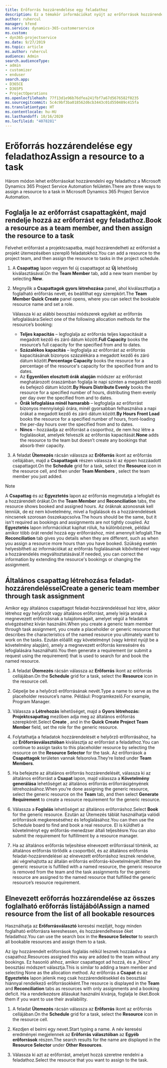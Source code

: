 ```yaml
---
title: Erőforrás hozzárendelése egy feladathoz
description: Ez a témakör információkat nyújt az erőforrások hozzárendeléséről feladatokhoz.
author: ruhercul
manager: kfend
ms.service: dynamics-365-customerservice
ms.custom:
- dyn365-projectservice
ms.date: 9/27/2019
ms.topic: article
ms.author: ruhercul
audience: Admin
search.audienceType:
- admin
- customizer
- enduser
search.app:
- D365CE
- D365PS
- ProjectOperations
ms.openlocfilehash: 77f13d1e96b76dfea241fbf7a67d5676582f0235
ms.sourcegitcommit: 5c4c9bf3ba018562d6cb3443c01d550489c415fa
ms.translationtype: HT
ms.contentlocale: hu-HU
ms.lasthandoff: 10/16/2020
ms.locfileid: "4078281"
---
```

# <a name="assign-a-resource-to-a-task"></a><span data-ttu-id="b9ac7-103">Erőforrás hozzárendelése egy feladathoz</span><span class="sxs-lookup"><span data-stu-id="b9ac7-103">Assign a resource to a task</span></span>

<span data-ttu-id="b9ac7-104">Három módon lehet erőforrásokat hozzárendelni egy feladathoz a Microsoft Dynamics 365 Project Service Automation felületén.</span><span class="sxs-lookup"><span data-stu-id="b9ac7-104">There are three ways to assign a resource to a task in Microsoft Dynamics 365 Project Service Automation.</span></span>

## <a name="book-a-resource-as-a-team-member-and-then-assign-the-resource-to-a-task"></a><span data-ttu-id="b9ac7-105">Foglalja le az erőforrást csapattagként, majd rendelje hozzá az erőforrást egy feladathoz.</span><span class="sxs-lookup"><span data-stu-id="b9ac7-105">Book a resource as a team member, and then assign the resource to a task</span></span>

<span data-ttu-id="b9ac7-106">Felvehet erőforrást a projektcsapatba, majd hozzárendelheti az erőforrást a projekt ütemezésében szereplő feladatokhoz.</span><span class="sxs-lookup"><span data-stu-id="b9ac7-106">You can add a resource to the project team, and then assign the resource to tasks in the project schedule.</span></span>

1. <span data-ttu-id="b9ac7-107">A **Csapattag** lapon vegyen fel új csapattagot az **Új** lehetőség kiválasztásával.</span><span class="sxs-lookup"><span data-stu-id="b9ac7-107">On the **Team Member** tab, add a new team member by selecting **New**.</span></span> 

2. <span data-ttu-id="b9ac7-108">Megnyílik a **Csapattagok gyors létrehozása** panel, ahol kiválaszthatja a foglalható erőforrás nevét, és beállíthat egy szerepkört.</span><span class="sxs-lookup"><span data-stu-id="b9ac7-108">The **Team Member Quick Create** panel opens, where you can select the bookable resource name and set a role.</span></span> 

    <span data-ttu-id="b9ac7-109">Válassza ki az alábbi beosztási módszerek egyikét az erőforrás lefoglalására:</span><span class="sxs-lookup"><span data-stu-id="b9ac7-109">Select one of the following allocation methods for the resource’s booking:</span></span>

    - <span data-ttu-id="b9ac7-110">**Teljes kapacitás** – legfoglalja az erőforrás teljes kapacitását a megadott kezdő és záró dátum között.</span><span class="sxs-lookup"><span data-stu-id="b9ac7-110">**Full Capacity** books the resource’s full capacity for the specified from and to dates.</span></span>
    - <span data-ttu-id="b9ac7-111">**Százalékos kapacitás** – legfoglalja az erőforrást az erőforrás kapacitásának bizonyos százalékára a megadott kezdő és záró dátum között.</span><span class="sxs-lookup"><span data-stu-id="b9ac7-111">**Percentage Capacity** books the resource for a percentage of the resource's capacity for the specified from and to dates.</span></span>
    - <span data-ttu-id="b9ac7-112">Az **Egyenlően elosztott órák alapján** módszer az erőforrást meghatározott óraszámban foglalja le napi szinten a megadott kezdő és befejező dátum között.</span><span class="sxs-lookup"><span data-stu-id="b9ac7-112">**By Hours Distribute Evenly** books the resource for a specified number of hours, distributing them evenly per day over the specified from and to dates.</span></span>
    - <span data-ttu-id="b9ac7-113">**Órák lefoglalása minél hamarabb** – legfoglalja az erőforrást bizonyos mennyiségű órára, minél gyorsabban felhasználva a napi órákat a megadott kezdő és záró dátum között.</span><span class="sxs-lookup"><span data-stu-id="b9ac7-113">**By Hours Front Load** books the resource for a specified number of hours, front-loading the per-day hours over the specified from and to dates.</span></span>
    - <span data-ttu-id="b9ac7-114">**Nincs** – hozzáadja az erőforrást a csoporthoz, de nem hoz létre a foglalásokat, amelyek felveszik az erőforrás kapacitását.</span><span class="sxs-lookup"><span data-stu-id="b9ac7-114">**None** adds the resource to the team but doesn’t create any bookings that absorb their capacity.</span></span>

3. <span data-ttu-id="b9ac7-115">A feladat **Ütemezés** rácsán válassza az **Erőforrás** ikont az erőforrás cellájában, majd a **Csapattagok** részen válassza ki az éppen hozzáadott csapattagot.</span><span class="sxs-lookup"><span data-stu-id="b9ac7-115">On the **Schedule** grid for a task, select the **Resource** icon in the resource cell, and then under **Team Members** , select the team member you just added.</span></span> 

> [!NOTE]
> <span data-ttu-id="b9ac7-116">A **Csapattag** és az **Egyeztetés** lapon az erőforrás megmutatja a lefoglalt és a hozzárendelt órákat.</span><span class="sxs-lookup"><span data-stu-id="b9ac7-116">On the **Team Member** and **Reconciliation** tabs, the resource shows booked and assigned hours.</span></span> <span data-ttu-id="b9ac7-117">Az óráknak azonosnak kell lenniük, de ez nem követelmény, mivel a foglalások és a hozzárendelések nincsenek szorosan összekapcsolva.</span><span class="sxs-lookup"><span data-stu-id="b9ac7-117">The hours should be the same, but it isn't required as bookings and assignments are not tightly coupled.</span></span> <span data-ttu-id="b9ac7-118">Az **Egyeztetés** lapon információkat kaphat róluk, ha különböznek, például amikor több órát rendel hozzá egy erőforráshoz, mint amennyit lefoglalt.</span><span class="sxs-lookup"><span data-stu-id="b9ac7-118">The **Reconciliation** tab gives you details when they are different, such as when you assign a resource more hours than you have booked.</span></span> <span data-ttu-id="b9ac7-119">Szükség esetén helyesbítheti az információkat az erőforrás foglalásainak kibővítésével vagy a hozzárendelés megváltoztatásával.</span><span class="sxs-lookup"><span data-stu-id="b9ac7-119">If needed, you can correct the information by extending the resource's bookings or changing the assignment.</span></span>

## <a name="create-a-generic-team-member-through-task-assignment"></a><span data-ttu-id="b9ac7-120">Általános csapattag létrehozása feladat-hozzárendeléssel</span><span class="sxs-lookup"><span data-stu-id="b9ac7-120">Create a generic team member through task assignment</span></span>

<span data-ttu-id="b9ac7-121">Amikor egy általános csapattagot feladat-hozzárendeléssel hoz létre, akkor létrehoz egy helyőrzőt vagy általános erőforrást, amely leírja annak a megnevezett erőforrásnak a tulajdonságait, amelyet végül a feladatok elvégzéséhez kíván használni.</span><span class="sxs-lookup"><span data-stu-id="b9ac7-121">When you create a generic team member through task assignment, you create a placeholder or generic resource that describes the characteristics of the named resource you ultimately want to work on the tasks.</span></span> <span data-ttu-id="b9ac7-122">Ezután előállít egy követelményt (vagy kérést nyújt be a követelmény alapján), amely a megnevezett erőforrás keresésére és lefoglalására használható.</span><span class="sxs-lookup"><span data-stu-id="b9ac7-122">You then generate a requirement (or submit a request using the requirement) that is used to search for and book the named resource.</span></span>

1. <span data-ttu-id="b9ac7-123">A feladat **Ütemezés** rácsán válassza az **Erőforrás** ikont az erőforrás cellájában.</span><span class="sxs-lookup"><span data-stu-id="b9ac7-123">On the **Schedule** grid for a task, select the **Resource** icon in the resource cell.</span></span>

2. <span data-ttu-id="b9ac7-124">Gépelje be a helyőrző erőforrásának nevét.</span><span class="sxs-lookup"><span data-stu-id="b9ac7-124">Type a name to serve as the placeholder resource’s name.</span></span> <span data-ttu-id="b9ac7-125">Például: Programkezelő.</span><span class="sxs-lookup"><span data-stu-id="b9ac7-125">For example, Program Manager.</span></span>

3. <span data-ttu-id="b9ac7-126">Válassza a **Létrehozás** lehetőséget, majd a **Gyors létrehozás: Projektcsapattag** mezőben adja meg az általános erőforrás szerepkörét.</span><span class="sxs-lookup"><span data-stu-id="b9ac7-126">Select **Create** , and in the **Quick Create Project Team Member** field, set the role for the generic resource.</span></span>

4. <span data-ttu-id="b9ac7-127">Folytathatja a feladatok hozzárendelését e helyőrző erőforrásához, ha az **Erőforrásválasztóban** kiválasztja az erőforrást a feladathoz.</span><span class="sxs-lookup"><span data-stu-id="b9ac7-127">You can continue to assign tasks to this placeholder resource by selecting the resource on the **Resource Selector** for the task.</span></span> <span data-ttu-id="b9ac7-128">Az erőforrások a **Csapattagok** területen vannak felsorolva.</span><span class="sxs-lookup"><span data-stu-id="b9ac7-128">They’re listed under **Team Members**.</span></span>

5. <span data-ttu-id="b9ac7-129">Ha befejezte az általános erőforrás hozzárendelését, válassza ki az általános erőforrást a **Csapat** lapon, majd válassza a **Követelmény generálása** lehetőséget az általános erőforrás erőforrásigényének létrehozásához.</span><span class="sxs-lookup"><span data-stu-id="b9ac7-129">When you’re done assigning the generic resource, select the generic resource on the **Team** tab, and then select **Generate Requirement** to create a resource requirement for the generic resource.</span></span>

6. <span data-ttu-id="b9ac7-130">Válassza a **Foglalás** lehetőséget az általános erőforráshoz.</span><span class="sxs-lookup"><span data-stu-id="b9ac7-130">Select **Book** for the generic resource.</span></span> <span data-ttu-id="b9ac7-131">Ezután az Ütemezés táblát használhatja valódi erőforrások megkereséséhez és lefoglalásához.</span><span class="sxs-lookup"><span data-stu-id="b9ac7-131">You can then use the Schedule board to find and book a real resource.</span></span> <span data-ttu-id="b9ac7-132">El is küldheti a követelményt egy erőforrás-menedzser általi teljesítésre.</span><span class="sxs-lookup"><span data-stu-id="b9ac7-132">You can also submit the requirement for fulfillment by a resource manager.</span></span>

7. <span data-ttu-id="b9ac7-133">Ha az általános erőforrás teljesítése elnevezett erőforrással történik, az általános erőforrás törlődik a csoportból, és az általános erőforrás feladat-hozzárendelései az elnevezett erőforráshoz lesznek rendelve, aki végrehajtotta az általán erőforrás erőforrás-követelményét.</span><span class="sxs-lookup"><span data-stu-id="b9ac7-133">When the generic resource is fulfilled with a named resource, the generic resource is removed from the team and the task assignments for the generic resource are assigned to the named resource that fulfilled the generic resource’s resource requirement.</span></span>

## <a name="assign-a-named-resource-from-the-list-of-all-bookable-resources"></a><span data-ttu-id="b9ac7-134">Elnevezett erőforrás hozzárendelése az összes foglalható erőforrás listájából</span><span class="sxs-lookup"><span data-stu-id="b9ac7-134">Assign a named resource from the list of all bookable resources</span></span>

<span data-ttu-id="b9ac7-135">Használhatja az **Erőforrásválasztó** keresési mezőjét, hogy minden foglalható erőforrásra kereshessen, és hozzárendelhesse őket feladathoz.</span><span class="sxs-lookup"><span data-stu-id="b9ac7-135">You can use the search box in the **Resource Selector** to search all bookable resources and assign them to a task.</span></span>

<span data-ttu-id="b9ac7-136">Az így hozzárendelt erőforrások foglalás nélkül lesznek hozzáadva a csapathoz.</span><span class="sxs-lookup"><span data-stu-id="b9ac7-136">Resources assigned this way are added to the team without any bookings.</span></span> <span data-ttu-id="b9ac7-137">Ez hasonló ahhoz, amikor csapattagot ad hozzá, és a „Nincs” beosztási módszert választja.</span><span class="sxs-lookup"><span data-stu-id="b9ac7-137">This is similar to adding a team member and selecting None as the allocation method.</span></span> <span data-ttu-id="b9ac7-138">Az erőforrás a **Csapat** és az **Egyeztetés** lapon jelenik meg csak hozzárendelésekkel és beosztási hiánnyal rendelkező erőforrásokként.</span><span class="sxs-lookup"><span data-stu-id="b9ac7-138">The resource is displayed in the **Team** and **Reconciliation** tabs as resources with only assignments and a booking deficit.</span></span> <span data-ttu-id="b9ac7-139">Ha a rendelkezésre állásukat használni kívánja, foglalja le őket.</span><span class="sxs-lookup"><span data-stu-id="b9ac7-139">Book them if you want to use their availability.</span></span>

1. <span data-ttu-id="b9ac7-140">A feladat **Ütemezés** rácsán válassza az **Erőforrás** ikont az erőforrás cellájában.</span><span class="sxs-lookup"><span data-stu-id="b9ac7-140">On the **Schedule** grid for a task, select the **Resource** icon in the resource cell.</span></span>

2. <span data-ttu-id="b9ac7-141">Kezdjen el beírni egy nevet.</span><span class="sxs-lookup"><span data-stu-id="b9ac7-141">Start typing a name.</span></span> <span data-ttu-id="b9ac7-142">A név keresési eredményei megjelennek az **Erőforrás választóban** az **Egyéb erőforrások** részen.</span><span class="sxs-lookup"><span data-stu-id="b9ac7-142">The search results for the name are displayed in the **Resource Selector** under **Other Resources**.</span></span>

3. <span data-ttu-id="b9ac7-143">Válassza ki azt az erőforrást, amelyet hozzá szeretne rendelni a feladathoz.</span><span class="sxs-lookup"><span data-stu-id="b9ac7-143">Select the resource that you want to assign to the task.</span></span>

